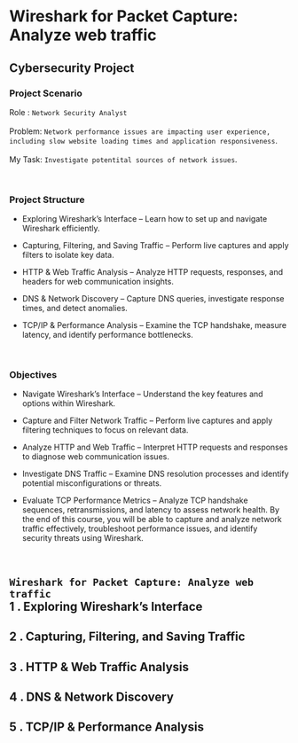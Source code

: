 <h1>Wireshark for Packet Capture: Analyze web traffic</h1>
<h2>Cybersecurity Project</h2>

<h3>Project Scenario</h3>
<p>Role : <code>Network Security Analyst</code><br><br>
Problem: <code>Network performance issues are impacting user experience, including slow website loading times and application responsiveness</code>.<br><br>
My Task: <code>Investigate potentital sources of network issues</code>.</p>

<br>

<h3>Project Structure</h3>
  
- Exploring Wireshark’s Interface – Learn how to set up and navigate Wireshark efficiently.

- Capturing, Filtering, and Saving Traffic – Perform live captures and apply filters to isolate key data.

- HTTP & Web Traffic Analysis – Analyze HTTP requests, responses, and headers for web communication insights.

- DNS & Network Discovery – Capture DNS queries, investigate response times, and detect anomalies.

- TCP/IP & Performance Analysis – Examine the TCP handshake, measure latency, and identify performance bottlenecks.</p>

<br>

<h3>Objectives</h3>
<p>
  
- Navigate Wireshark’s Interface – Understand the key features and options within Wireshark.<br>

- Capture and Filter Network Traffic – Perform live captures and apply filtering techniques to focus on relevant data.<br>

- Analyze HTTP and Web Traffic – Interpret HTTP requests and responses to diagnose web communication issues.<br>

- Investigate DNS Traffic – Examine DNS resolution processes and identify potential misconfigurations or threats.<br>

- Evaluate TCP Performance Metrics – Analyze TCP handshake sequences, retransmissions, and latency to assess network health. By the end of this course, you will be able to capture and analyze network traffic effectively, troubleshoot performance issues, and identify security threats using Wireshark. </p>

<br>


<h2><code>Wireshark for Packet Capture: Analyze web traffic</code><br>
1 . Exploring Wireshark’s Interface </h2>


<h2>2 . Capturing, Filtering, and Saving Traffic </h2>


<h2>3 . HTTP & Web Traffic Analysis </h2>


<h2>4 . DNS & Network Discovery </h2>

<h2>5 . TCP/IP & Performance Analysis</h2>
